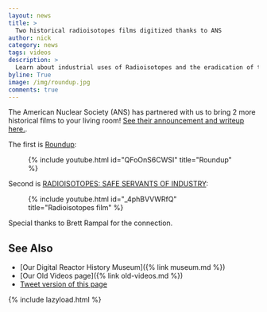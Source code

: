 ```yaml
---
layout: news
title: >
  Two historical radioisotopes films digitized thanks to ANS
author: nick
category: news
tags: videos
description: >
  Learn about industrial uses of Radioisotopes and the eradication of the Screwworm fly.
byline: True
image: /img/roundup.jpg
comments: true
---
```


<div class="row">
<div class="col-md-8" markdown="1">

The American Nuclear Society (ANS) has partnered with us to bring 2 more
historical films to your living room! [See their announcement and writeup
here.](https://www.ans.org/news/article-5486/a-piece-of-nuclear-history-digitizing-archived-nuclear-films/).

The first is [Roundup](https://whatisnuclear.com/old-videos.html#88251):

<figure>
<div class="ratio ratio-16x9" id="roundup">
{% include youtube.html id="QFoOnS6CWSI" title="Roundup" %}
</div>
</figure>

Second is [RADIOISOTOPES: SAFE SERVANTS OF INDUSTRY](https://whatisnuclear.com/old-videos.html#88238):

<figure>
<div class="ratio ratio-16x9" id="radioisotopes">
{% include youtube.html id="_4phBVVWRfQ" title="Radioisotopes film" %}
</div>
</figure>

Special thanks to Brett Rampal for the connection.

## See Also

- [Our Digital Reactor History Museum]({% link museum.md %})
- [Our Old Videos page]({% link old-videos.md %})
- [Tweet version of this page](https://x.com/whatisnuclear/status/1722623481781911646)

</div></div>

{% include lazyload.html %}
